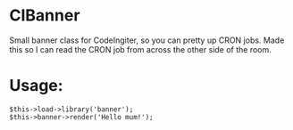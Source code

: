 # CIBanner
Small banner class for CodeIngiter, so you can pretty up CRON jobs. Made this so I can read the CRON job from across the other side of the room.

# Usage:
```
$this->load->library('banner');
$this->banner->render('Hello mum!');
```
